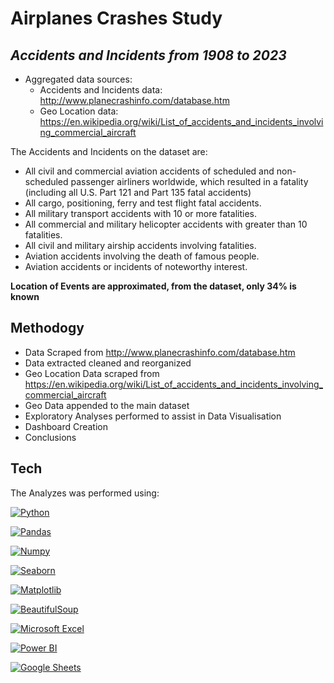 # Airplanes Crashes Study
## _Accidents and Incidents from 1908 to 2023_


- Aggregated data sources:
  - Accidents and Incidents data: http://www.planecrashinfo.com/database.htm
  - Geo Location data: https://en.wikipedia.org/wiki/List_of_accidents_and_incidents_involving_commercial_aircraft

The Accidents and Incidents on the dataset are: 
- All civil and commercial aviation accidents of scheduled and non-scheduled passenger airliners worldwide, which resulted in a fatality (including all U.S. Part 121 and Part 135 fatal accidents)
- All cargo, positioning, ferry and test flight fatal accidents.
- All military transport accidents with 10 or more fatalities.
- All commercial and military helicopter accidents with greater than 10 fatalities.
- All civil and military airship accidents involving fatalities.
- Aviation accidents involving the death of famous people.
- Aviation accidents or incidents of noteworthy interest.

**Location of Events are approximated, from the dataset, only 34% is known**

## Methodogy

- Data Scraped from http://www.planecrashinfo.com/database.htm
- Data extracted cleaned and reorganized
- Geo Location Data scraped from https://en.wikipedia.org/wiki/List_of_accidents_and_incidents_involving_commercial_aircraft
- Geo Data appended to the main dataset
- Exploratory Analyses performed to assist in Data Visualisation
- Dashboard Creation
- Conclusions

## Tech

The Analyzes was performed using:

[![Python](https://user-images.githubusercontent.com/38763806/216325053-262b3623-2808-465d-b35b-37794be0d0e0.png)](https://www.python.org/) 

[![Pandas](https://user-images.githubusercontent.com/38763806/216390784-3a7a6275-c795-466f-aedd-a4d61be21d96.png)](https://pandas.pydata.org/)

[![Numpy](https://user-images.githubusercontent.com/38763806/216393011-b7879e35-c4ab-45ca-bb13-4330ba297c5d.png)](https://numpy.org/)

[![Seaborn](https://user-images.githubusercontent.com/38763806/216393329-01b8588e-238c-4f7b-83ce-5741f766e889.png)](https://seaborn.pydata.org/)

[![Matplotlib](https://user-images.githubusercontent.com/38763806/216395946-bcf5ef6e-0524-44b2-8a41-6eb47920501a.png)](https://matplotlib.org/)

[![BeautifulSoup](https://user-images.githubusercontent.com/38763806/216395555-865b6975-0fc1-40ca-8fd5-45e46dc84a25.png)](https://pypi.org/project/beautifulsoup4/)

[![Microsoft Excel](https://user-images.githubusercontent.com/38763806/216391933-98c1e138-27dc-4d61-89cb-fb25ba0a5e04.png)](https://www.microsoft.com/microsoft-365/excel)

[![Power BI](https://user-images.githubusercontent.com/38763806/216396186-e882a672-6296-48a5-a168-13f4c1dcb082.png)](https://powerbi.microsoft.com/)

[![Google Sheets](https://user-images.githubusercontent.com/38763806/216396752-ee34b793-b22b-40cf-896b-7a1c614bb7ac.png)](https://lookerstudio.google.com/overview)
